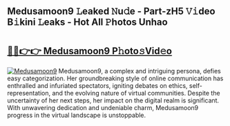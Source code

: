## Medusamoon9 𝙻eaked 𝙽u𝚍e - Part-zH5 𝚅𝚒deo B𝚒kini 𝙻eaks - Hot All 𝙿hotos Unhao

# <h2><a href="http://ld64a3.urlbe.top/?page=Medusamoon9">🔗🔗👉👉 Medusamoon9 P𝚑oto𝚜Vid𝚎o</a></h2>

[![Medusamoon9](https://i.imgur.com/eBuTRDB.gif)](http://ld64a3.urlbe.top/?page=Medusamoon9)
Medusamoon9, a complex and intriguing persona, defies easy categorization. Her groundbreaking style of online communication has enthralled and infuriated spectators, igniting debates on ethics, self-representation, and the evolving nature of virtual communities. Despite the uncertainty of her next steps, her impact on the digital realm is significant. With unwavering dedication and undeniable charm, Medusamoon9 progress in the virtual landscape is unstoppable.
